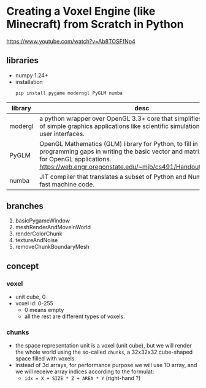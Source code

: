 # Creating a Voxel Engine (like Minecraft) from Scratch in Python

https://www.youtube.com/watch?v=Ab8TOSFfNp4


## libraries

- numpy 1.24+
- installation
    ```bash
    pip install pygame moderngl PyGLM numba
    ```

library | desc
--- | ---
modergl | a python wrapper over OpenGL 3.3+ core that simplifies the creation of simple graphics applications like scientific simulations, games or user interfaces. 
PyGLM | OpenGL Mathematics (GLM) library for Python, to fill in the programming gaps in writing the basic vector and matrix mathematics for OpenGL applications. <br> https://web.engr.oregonstate.edu/~mjb/cs491/Handouts/GLM.1pp.pdf
numba | JIT compiler that translates a subset of Python and NumPy code into fast machine code.


## branches

1. basicPygameWindow
2. meshRenderAndMoveInWorld
3. renderColorChunk
4. textureAndNoise
5. removeChunkBoundaryMesh




## concept

### voxel

- unit cube, 0 
- voxel id: 0-255
    - 0 means empty
    - all the rest are different types of voxels.

### chunks

- the space representation unit is a voxel (unit cube), but we will render the whole world using the so-called `chunks`, a 32x32x32 cube-shaped space filled with voxels.
- instead of 3d arrays, for performance purpose we will use 1D array, and we will receive array indices according to the formulat:
    - `idx = X + SIZE * Z + AREA * Y`  (right-hand ?)




